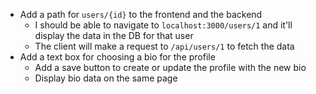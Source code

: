 - Add a path for `users/{id}` to the frontend and the backend
    - I should be able to navigate to `localhost:3000/users/1` and it'll display the data in the DB for that user
    - The client will make a request to `/api/users/1` to fetch the data
- Add a text box for choosing a bio for the profile
    - Add a save button to create or update the profile with the new bio
    - Display bio data on the same page